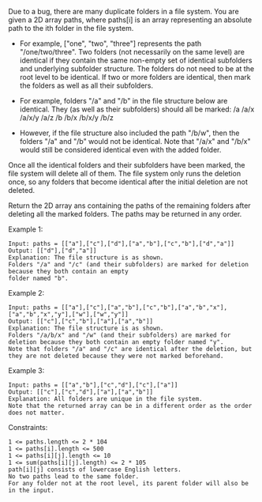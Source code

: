 Due to a bug, there are many duplicate folders in a file system. You are given a 2D array paths, where paths[i] is an array representing an absolute path to the ith folder in the file system.

  - For example, ["one", "two", "three"] represents the path "/one/two/three".
Two folders (not necessarily on the same level) are identical if they contain the same non-empty set of identical subfolders and underlying subfolder structure. The folders do not need to be at the root level to be identical. If two or more folders are identical, then mark the folders as well as all their subfolders.

  - For example, folders "/a" and "/b" in the file structure below are identical. They (as well as their subfolders) should all be marked:
      /a
      /a/x
      /a/x/y
      /a/z
      /b
      /b/x
      /b/x/y
      /b/z
  - However, if the file structure also included the path "/b/w", then the folders "/a" and "/b" would not be identical. Note that "/a/x" and "/b/x" would still be considered identical even with the added folder.

Once all the identical folders and their subfolders have been marked, the file system will delete all of them. The file system only runs the deletion once, so any folders that become identical after the initial deletion are not deleted.

Return the 2D array ans containing the paths of the remaining folders after deleting all the marked folders. The paths may be returned in any order.

 

Example 1:


    Input: paths = [["a"],["c"],["d"],["a","b"],["c","b"],["d","a"]]
    Output: [["d"],["d","a"]]
    Explanation: The file structure is as shown.
    Folders "/a" and "/c" (and their subfolders) are marked for deletion because they both contain an empty
    folder named "b".
Example 2:


    Input: paths = [["a"],["c"],["a","b"],["c","b"],["a","b","x"],["a","b","x","y"],["w"],["w","y"]]
    Output: [["c"],["c","b"],["a"],["a","b"]]
    Explanation: The file structure is as shown. 
    Folders "/a/b/x" and "/w" (and their subfolders) are marked for deletion because they both contain an empty folder named "y".
    Note that folders "/a" and "/c" are identical after the deletion, but they are not deleted because they were not marked beforehand.
Example 3:


    Input: paths = [["a","b"],["c","d"],["c"],["a"]]
    Output: [["c"],["c","d"],["a"],["a","b"]]
    Explanation: All folders are unique in the file system.
    Note that the returned array can be in a different order as the order does not matter.
 

Constraints:

    1 <= paths.length <= 2 * 104
    1 <= paths[i].length <= 500
    1 <= paths[i][j].length <= 10
    1 <= sum(paths[i][j].length) <= 2 * 105
    path[i][j] consists of lowercase English letters.
    No two paths lead to the same folder.
    For any folder not at the root level, its parent folder will also be in the input.